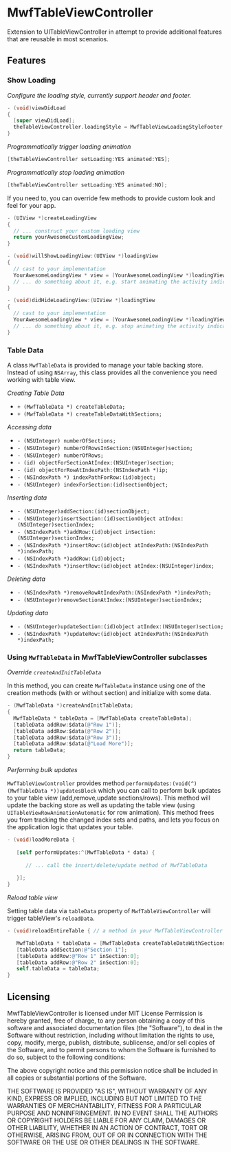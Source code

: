# MwfTableViewController

Extension to UITableViewController in attempt to provide additional features that are reusable in most scenarios.

## Features

### Show Loading

*Configure the loading style, currently support header and footer.*

  ```objective-c
  - (void)viewDidLoad
  {
    [super viewDidLoad];
    theTableViewController.loadingStyle = MwfTableViewLoadingStyleFooter; // default is MwfTableViewLoadingStyleHeader
  }
  ```

*Programmatically trigger loading animation*

  ```objective-c
  [theTableViewController setLoading:YES animated:YES];
  ```
  
*Programmatically stop loading animation*
    
  ```objective-c
  [theTableViewController setLoading:YES animated:NO];
  ```
  
If you need to, you can override few methods to provide custom look and feel for your app.

  ```objective-c
  - (UIView *)createLoadingView
  {
    // ... construct your custom loading view
    return yourAwesomeCustomLoadingView;
  }
  
  - (void)willShowLoadingView:(UIView *)loadingView
  {
    // cast to your implementation
    YourAwesomeLoadingView * view = (YourAwesomeLoadingView *)loadingView;
    // ... do something about it, e.g. start animating the activity indicator view
  }
  
  - (void)didHideLoadingView:(UIView *)loadingView
  {
    // cast to your implementation
    YourAwesomeLoadingView * view = (YourAwesomeLoadingView *)loadingView;
    // ... do something about it, e.g. stop animating the activity indicator view
  }
  ```  

### Table Data

A class `MwfTableData` is provided to manage your table backing store.
Instead of using `NSArray`, this class provides all the convenience you need working with table view.

*Creating Table Data*

* `+ (MwfTableData *) createTableData;`
* `+ (MwfTableData *) createTableDataWithSections;`

*Accessing data*

* `- (NSUInteger) numberOfSections;`
* `- (NSUInteger) numberOfRowsInSection:(NSUInteger)section;`
* `- (NSUInteger) numberOfRows;`
* `- (id) objectForSectionAtIndex:(NSUInteger)section;`
* `- (id) objectForRowAtIndexPath:(NSIndexPath *)ip;`
* `- (NSIndexPath *) indexPathForRow:(id)object;`
* `- (NSUInteger) indexForSection:(id)sectionObject;`

*Inserting data*

* `- (NSUInteger)addSection:(id)sectionObject;`
* `- (NSUInteger)insertSection:(id)sectionObject atIndex:(NSUInteger)sectionIndex;`
* `- (NSIndexPath *)addRow:(id)object inSection:(NSUInteger)sectionIndex;`
* `- (NSIndexPath *)insertRow:(id)object atIndexPath:(NSIndexPath *)indexPath;`
* `- (NSIndexPath *)addRow:(id)object;`
* `- (NSIndexPath *)insertRow:(id)object atIndex:(NSUInteger)index;`

*Deleting data*

* `- (NSIndexPath *)removeRowAtIndexPath:(NSIndexPath *)indexPath;`
* `- (NSUInteger)removeSectionAtIndex:(NSUInteger)sectionIndex;`

*Updating data*

* `- (NSUInteger)updateSection:(id)object atIndex:(NSUInteger)section;`
* `- (NSIndexPath *)updateRow:(id)object atIndexPath:(NSIndexPath *)indexPath;`

### Using `MwfTableData` in MwfTableViewController subclasses

*Override `createAndInitTableData`*

In this method, you can create `MwfTableData` instance using one of the creation methods (with or without section) and initialize with some data.

   ```objective-c
   - (MwfTableData *)createAndInitTableData;
   {
     MwfTableData * tableData = [MwfTableData createTableData];
     [tableData addRow:$data(@"Row 1")];
     [tableData addRow:$data(@"Row 2")];
     [tableData addRow:$data(@"Row 3")];
     [tableData addRow:$data(@"Load More")];
     return tableData;
   }
   ```

*Performing bulk updates*

`MwfTableViewController` provides method `performUpdates:(void(^)(MwfTableData *))updatesBlock` which you can call to perform bulk updates to your table view (add,remove,update sections/rows). This method will update the backing store as well as updating the table view (using `UITableViewRowAnimationAutomatic` for row animation). This method frees you from tracking the changed index sets and paths, and lets you focus on the application logic that updates your table.

  ```objective-c
  - (void)loadMoreData {
     
     [self performUpdates:^(MwfTableData * data) {
     
        // ... call the insert/delete/update method of MwfTableData
        
     }];
  }
  ```
  
*Reload table view*

Setting table data via `tableData` property of `MwfTableViewController` will trigger tableView's `reloadData`.

   ```objective-c
   - (void)reloadEntireTable { // a method in your MwfTableViewController subclass
   
      MwfTableData * tableData = [MwfTableData createTableDataWithSections];
      [tableData addSection:@"Section 1"];
      [tableData addRow:@"Row 1" inSection:0];
      [tableData addRow:@"Row 2" inSection:0];
      self.tableData = tableData;
   }
   ```

## Licensing

MwfTableViewController is licensed under MIT License
Permission is hereby granted, free of charge, to any person obtaining a copy
of this software and associated documentation files (the "Software"), to deal
in the Software without restriction, including without limitation the rights
to use, copy, modify, merge, publish, distribute, sublicense, and/or sell
copies of the Software, and to permit persons to whom the Software is
furnished to do so, subject to the following conditions:

The above copyright notice and this permission notice shall be included in
all copies or substantial portions of the Software.

THE SOFTWARE IS PROVIDED "AS IS", WITHOUT WARRANTY OF ANY KIND, EXPRESS OR
IMPLIED, INCLUDING BUT NOT LIMITED TO THE WARRANTIES OF MERCHANTABILITY,
FITNESS FOR A PARTICULAR PURPOSE AND NONINFRINGEMENT. IN NO EVENT SHALL THE
AUTHORS OR COPYRIGHT HOLDERS BE LIABLE FOR ANY CLAIM, DAMAGES OR OTHER
LIABILITY, WHETHER IN AN ACTION OF CONTRACT, TORT OR OTHERWISE, ARISING FROM,
OUT OF OR IN CONNECTION WITH THE SOFTWARE OR THE USE OR OTHER DEALINGS IN
THE SOFTWARE.

